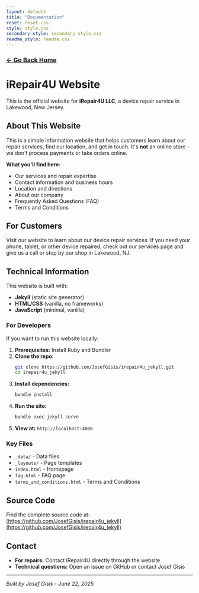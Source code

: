 ```yaml
---
layout: default
title: "Documentation"
reset: reset.css
style: style.css
secondary_style: secondary_style.css
readme_style: readme.css
---
```


### [<- Go Back Home](/)

# iRepair4U Website

This is the official website for **iRepair4U LLC**, a device repair service in Lakewood, New Jersey.

## About This Website

This is a simple information website that helps customers learn about our repair services, find our location, and get in touch. It's **not** an online store - we don't process payments or take orders online.

**What you'll find here:**

-   Our services and repair expertise
-   Contact information and business hours
-   Location and directions
-   About our company
-   Frequently Asked Questions (FAQ)
-   Terms and Conditions

## For Customers

Visit our website to learn about our device repair services. If you need your phone, tablet, or other device repaired, check out our services page and give us a call or stop by our shop in Lakewood, NJ.

## Technical Information

This website is built with:

-   **Jekyll** (static site generator)
-   **HTML/CSS** (vanilla, no frameworks)
-   **JavaScript** (minimal, vanilla)

### For Developers

If you want to run this website locally:

1. **Prerequisites:** Install Ruby and Bundler
2. **Clone the repo:**
    ```bash
    git clone https://github.com/JosefGisis/irepair4u_jekyll.git
    cd irepair4u_jekyll
    ```
3. **Install dependencies:**
    ```bash
    bundle install
    ```
4. **Run the site:**
    ```bash
    bundle exec jekyll serve
    ```
5. **View at:** `http://localhost:4000`

### Key Files

-   `_data/` - Data files
-   `_layouts/` - Page templates
-   `index.html` - Homepage
-   `fag.html` - FAQ page
-   `terms_and_conditions.html` - Terms and Conditions

## Source Code

Find the complete source code at: [https://github.com/JosefGisis/irepair4u_jekyll](https://github.com/JosefGisis/irepair4u_jekyll)

## Contact

-   **For repairs:** Contact iRepair4U directly through the website
-   **Technical questions:** Open an issue on GitHub or contact Josef Gisis

---

_Built by Josef Gisis - June 22, 2025_
